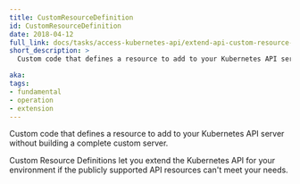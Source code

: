 ```yaml
---
title: CustomResourceDefinition
id: CustomResourceDefinition
date: 2018-04-12
full_link: docs/tasks/access-kubernetes-api/extend-api-custom-resource-definitions/
short_description: >
  Custom code that defines a resource to add to your Kubernetes API server without building a complete custom server.

aka:
tags:
- fundamental
- operation
- extension
---
```

 Custom code that defines a resource to add to your Kubernetes API server without building a complete custom server.

<!--more-->

Custom Resource Definitions let you extend the Kubernetes API for your environment if the publicly supported API resources can't meet your needs.